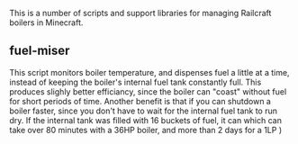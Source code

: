 This is a number of scripts and support libraries for managing Railcraft boilers
in Minecraft.


## fuel-miser

This script monitors boiler temperature, and dispenses fuel a little
at a time, instead of keeping the boiler's internal fuel tank
constantly full. This produces slighly better efficiancy, since the
boiler can "coast" without fuel for short periods of time. Another
benefit is that if you can shutdown a boiler faster, since you don't
have to wait for the internal fuel tank to run dry. If the internal
tank was filled with 16 buckets of fuel, it can which can take
over 80 minutes with a 36HP boiler, and more than 2 days for a 1LP )